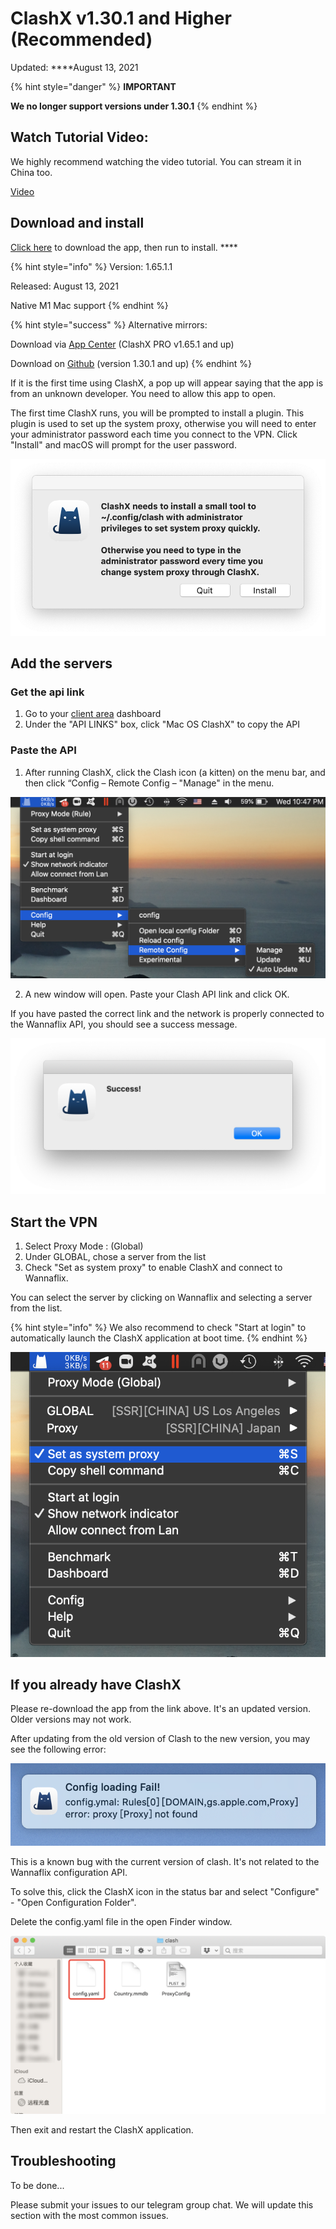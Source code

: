 # ClashX v1.30.1 and Higher \(Recommended\)

Updated: ****August 13, 2021

{% hint style="danger" %}
**IMPORTANT**

**We no longer support versions under 1.30.1**
{% endhint %}

## Watch Tutorial Video:

We highly recommend watching the video tutorial. You can stream it in China too.

[Video](https://watch.cloudflarestream.com/5ceac0d642744c812af04af1942cc332)

## Download and install

[Click here](https://wannaflix.com/dl.php?type=d&id=36) to download the app, then run to install. ****

{% hint style="info" %}
Version: 1.65.1.1

Released: August 13, 2021

Native M1 Mac support
{% endhint %}

{% hint style="success" %}
Alternative mirrors:

Download via [App Center](https://install.appcenter.ms/users/clashx/apps/clashx-pro/distribution_groups/public) \(ClashX PRO v1.65.1 and up\)

Download on [Github](https://github.com/yichengchen/clashX/releases/download/1.20.0/ClashX.dmg) \(version 1.30.1 and up\)
{% endhint %}

If it is the first time using ClashX, a pop up will appear saying that the app is from an unknown developer. You need to allow this app to open.

The first time ClashX runs, you will be prompted to install a plugin. This plugin is used to set up the system proxy, otherwise you will need to enter your administrator password each time you connect to the VPN. Click "Install" and macOS will prompt for the user password.

![](../../.gitbook/assets/27ea88123713c4a37330dadc0a60d44f%20%281%29.png)

## Add the servers

### Get the api link

1. Go to your [client area](https://wannaflix.com/clientarea.php) dashboard
2. Under the "API LINKS" box, click "Mac OS ClashX" to copy the API

### Paste the API

1. After running ClashX, click the Clash icon \(a kitten\) on the menu bar, and then click “Config – Remote Config – "Manage" in the menu.

![](../../.gitbook/assets/screenshot-2020-08-26-at-10.47.30-pm.png)

2. A new window will open. Paste your Clash API link and click OK.

If you have pasted the correct link and the network is properly connected to the Wannaflix API, you should see a success message.

![](../../.gitbook/assets/5d5c4570d5f092b49ab5137e92550bdc.png)

## Start the VPN

1. Select Proxy Mode : \(Global\)
2. Under GLOBAL, chose a server from the list
3. Check "Set as system proxy" to enable ClashX and connect to Wannaflix. 

You can select the server by clicking on Wannaflix and selecting a server from the list. 

{% hint style="info" %}
We also recommend to check "Start at login" to automatically launch the ClashX application at boot time.
{% endhint %}

![](../../.gitbook/assets/screenshot-2020-08-26-at-10.49.20-pm.png)

## If you already have ClashX

Please re-download the app from the link above. It's an updated version. Older versions may not work.

After updating from the old version of Clash to the new version, you may see the following error:

![](../../.gitbook/assets/378125d64dc2b271c9b1cafc42fdd634.png)

This is a known bug with the current version of clash. It's not related to the Wannaflix configuration API. 

To solve this, click the ClashX icon in the status bar and select "Configure" - "Open Configuration Folder".

Delete the config.yaml file in the open Finder window.

![](../../.gitbook/assets/f2156562aac93e23b2730837ecbbc05c.png)

Then exit and restart the ClashX application.

## Troubleshooting

To be done...

Please submit your issues to our telegram group chat. We will update this section with the most common issues.



